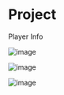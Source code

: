 # Project

Player Info

![image](https://user-images.githubusercontent.com/72787036/233390331-a364092e-43de-4493-992b-2e6d303cf8f7.png)

![image](https://user-images.githubusercontent.com/72787036/233390844-8624de39-3215-4cf8-9d3a-7bc6a6b0a113.png)

![image](https://user-images.githubusercontent.com/72787036/233390920-38f9da52-516f-4fd7-82ad-61dbf35263af.png)
